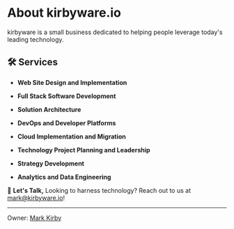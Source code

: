 # About kirbyware.io

kirbyware is a small business dedicated to helping people leverage today's leading technology. 

## 🛠 Services

- **Web Site Design and Implementation**
  
- **Full Stack Software Development**

- **Solution Architecture**

- **DevOps and Developer Platforms**

- **Cloud Implementation and Migration**

- **Technology Project Planning and Leadership**

- **Strategy Development**

- **Analytics and Data Engineering**

💬 **Let's Talk,** 
Looking to harness technology? Reach out to us at [mark@kirbyware.io](mailto:mark@kirbyware.io)!

---
Owner: [Mark Kirby](https://www.kirbymark.dev/about)
